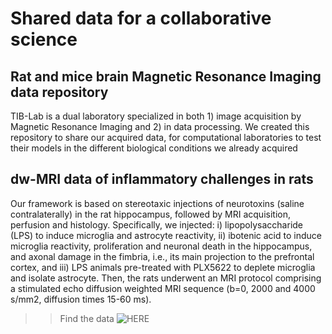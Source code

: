 # Shared data for a collaborative science
## Rat and mice brain Magnetic Resonance Imaging data repository


TIB-Lab is a dual laboratory specialized in both 1) image acquisition by Magnetic Resonance Imaging and 2) in data processing. We created this repository to share our acquired data, for computational laboratories to test their models in the different biological conditions we already acquired 

## dw-MRI data of inflammatory challenges in rats 

Our framework is based on stereotaxic injections of neurotoxins (saline contralaterally) in the rat hippocampus, followed by MRI acquisition, perfusion and histology. Specifically, we injected: 
i) lipopolysaccharide (LPS) to induce microglia and astrocyte reactivity, 
ii) ibotenic acid to induce microglia reactivity, proliferation and neuronal death in the hippocampus, and axonal damage in the fimbria, i.e., its main projection to the prefrontal cortex, and 
iii) LPS animals pre-treated with PLX5622 to deplete microglia and isolate astrocyte. 
Then, the rats underwent an MRI protocol comprising a stimulated echo diffusion weighted MRI sequence (b=0, 2000 and 4000 s/mm2, diffusion times 15-60 ms).

>> Find the data ![HERE](https://digital.csic.es/handle/10261/368220)
